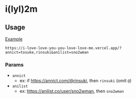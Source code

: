 # i(lyl)2m

## Usage

[Example](https://i-love-love-you-you-love-love-me.vercel.app/?annict=tosuke,rinsuki&anilist=sno2wman)

```
https://i-love-love-you-you-love-love-me.vercel.app/?annict=tosuke,rinsuki&anilist=sno2wman
```

### Params

- `annict`
  - ex: if https://annict.com/@rinsuki, then `rinsuki` (omit `@`)
- `anilist`
  - ex: https://anilist.co/user/sno2wman, then `sno2wman`
